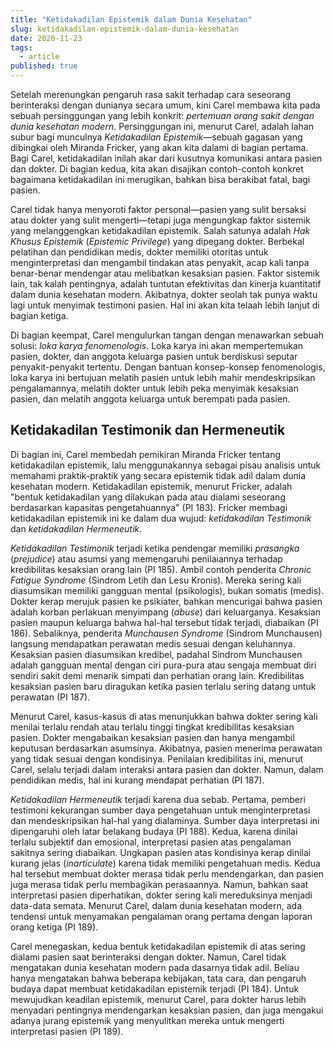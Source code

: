 ```yaml
---
title: "Ketidakadilan Epistemik dalam Dunia Kesehatan"
slug: ketidakadilan-epistemik-dalam-dunia-kesehatan
date: 2020-11-23
tags:
  - article
published: true
---
```

Setelah merenungkan pengaruh rasa sakit terhadap cara seseorang berinteraksi dengan dunianya secara umum, kini Carel membawa kita pada sebuah persinggungan yang lebih konkrit: *pertemuan orang sakit dengan dunia kesehatan modern*. Persinggungan ini, menurut Carel, adalah lahan subur bagi munculnya *Ketidakadilan Epistemik*—sebuah gagasan yang dibingkai oleh Miranda Fricker, yang akan kita dalami di bagian pertama. Bagi Carel, ketidakadilan inilah akar dari kusutnya komunikasi antara pasien dan dokter. Di bagian kedua, kita akan disajikan contoh-contoh konkret bagaimana ketidakadilan ini merugikan, bahkan bisa berakibat fatal, bagi pasien.

Carel tidak hanya menyoroti faktor personal—pasien yang sulit bersaksi atau dokter yang sulit mengerti—tetapi juga mengungkap faktor sistemik yang melanggengkan ketidakadilan epistemik. Salah satunya adalah *Hak Khusus Epistemik* (*Epistemic Privilege*) yang dipegang dokter. Berbekal pelatihan dan pendidikan medis, dokter memiliki otoritas untuk menginterpretasi dan mengambil tindakan atas penyakit, acap kali tanpa benar-benar mendengar atau melibatkan kesaksian pasien. Faktor sistemik lain, tak kalah pentingnya, adalah tuntutan efektivitas dan kinerja kuantitatif dalam dunia kesehatan modern. Akibatnya, dokter seolah tak punya waktu lagi untuk menyimak testimoni pasien. Hal ini akan kita telaah lebih lanjut di bagian ketiga.

Di bagian keempat, Carel mengulurkan tangan dengan menawarkan sebuah solusi: *loka karya fenomenologis*. Loka karya ini akan mempertemukan pasien, dokter, dan anggota keluarga pasien untuk berdiskusi seputar penyakit-penyakit tertentu. Dengan bantuan konsep-konsep fenomenologis, loka karya ini bertujuan melatih pasien untuk lebih mahir mendeskripsikan pengalamannya, melatih dokter untuk lebih peka menyimak kesaksian pasien, dan melatih anggota keluarga untuk berempati pada pasien.

## Ketidakadilan Testimonik dan Hermeneutik

Di bagian ini, Carel membedah pemikiran Miranda Fricker tentang ketidakadilan epistemik, lalu menggunakannya sebagai pisau analisis untuk memahami praktik-praktik yang secara epistemik tidak adil dalam dunia kesehatan modern. Ketidakadilan epistemik, menurut Fricker, adalah "bentuk ketidakadilan yang dilakukan pada atau dialami seseorang berdasarkan kapasitas pengetahuannya" (PI 183). Fricker membagi ketidakadilan epistemik ini ke dalam dua wujud: *ketidakadilan Testimonik* dan *ketidakadilan Hermeneutik*.

*Ketidakadilan Testimonik* terjadi ketika pendengar memiliki *prasangka* (*prejudice*) atau asumsi yang memengaruhi penilaiannya terhadap kredibilitas kesaksian orang lain (PI 185). Ambil contoh penderita *Chronic Fatigue Syndrome* (Sindrom Letih dan Lesu Kronis). Mereka sering kali diasumsikan memiliki gangguan mental (psikologis), bukan somatis (medis). Dokter kerap merujuk pasien ke psikiater, bahkan mencurigai bahwa pasien adalah korban perlakuan menyimpang (*abuse*) dari keluarganya. Kesaksian pasien maupun keluarga bahwa hal-hal tersebut tidak terjadi, diabaikan (PI 186). Sebaliknya, penderita *Munchausen Syndrome* (Sindrom Munchausen) langsung mendapatkan perawatan medis sesuai dengan keluhannya. Kesaksian pasien diasumsikan kredibel, padahal Sindrom Munchausen adalah gangguan mental dengan ciri pura-pura atau sengaja membuat diri sendiri sakit demi menarik simpati dan perhatian orang lain. Kredibilitas kesaksian pasien baru diragukan ketika pasien terlalu sering datang untuk perawatan (PI 187).

Menurut Carel, kasus-kasus di atas menunjukkan bahwa dokter sering kali menilai terlalu rendah atau terlalu tinggi tingkat kredibilitas kesaksian pasien. Dokter mengabaikan kesaksian pasien dan hanya mengambil keputusan berdasarkan asumsinya. Akibatnya, pasien menerima perawatan yang tidak sesuai dengan kondisinya. Penilaian kredibilitas ini, menurut Carel, selalu terjadi dalam interaksi antara pasien dan dokter. Namun, dalam pendidikan medis, hal ini kurang mendapat perhatian (PI 187).

*Ketidakadilan Hermeneutik* terjadi karena dua sebab. Pertama, pemberi testimoni kekurangan sumber daya pengetahuan untuk menginterpretasi dan mendeskripsikan hal-hal yang dialaminya. Sumber daya interpretasi ini dipengaruhi oleh latar belakang budaya (PI 188). Kedua, karena dinilai terlalu subjektif dan emosional, interpretasi pasien atas pengalaman sakitnya sering diabaikan. Ungkapan pasien atas kondisinya kerap dinilai kurang jelas (*inarticulate*) karena tidak memiliki pengetahuan medis. Kedua hal tersebut membuat dokter merasa tidak perlu mendengarkan, dan pasien juga merasa tidak perlu membagikan perasaannya. Namun, bahkan saat interpretasi pasien diperhatikan, dokter sering kali mereduksinya menjadi data-data semata. Menurut Carel, dalam dunia kesehatan modern, ada tendensi untuk menyamakan pengalaman orang pertama dengan laporan orang ketiga (PI 189).

Carel menegaskan, kedua bentuk ketidakadilan epistemik di atas sering dialami pasien saat berinteraksi dengan dokter. Namun, Carel tidak mengatakan dunia kesehatan modern pada dasarnya tidak adil. Beliau hanya mengatakan bahwa beberapa kebijakan, tata cara, dan pengaruh budaya dapat membuat ketidakadilan epistemik terjadi (PI 184). Untuk mewujudkan keadilan epistemik, menurut Carel, para dokter harus lebih menyadari pentingnya mendengarkan kesaksian pasien, dan juga mengakui adanya jurang epistemik yang menyulitkan mereka untuk mengerti interpretasi pasien (PI 189).

[^1]: Disarikan dari Carel, Havi. *Phenomenology of Illness*. Oxford: Oxford University Press, 2016, Bab 8, hlm. 180–203. Selanjutnya, acuan pada karya ini akan ditulis dengan ‘PI’ diikuti dengan nomor halaman. E.g.: (PI 180).